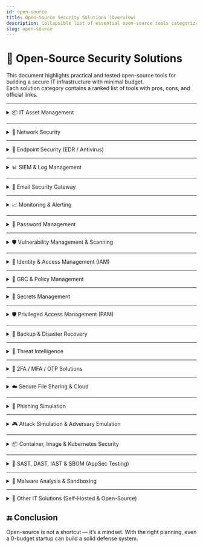 ```yaml
---
id: open-source
title: Open-Source Security Solutions (Overview)
description: Collapsible list of essential open-source tools categorized by solution type.
slug: open-source
---
```



# 🧩 Open-Source Security Solutions

This document highlights practical and tested open-source tools for building a secure IT infrastructure with minimal budget.  
Each solution category contains a ranked list of tools with pros, cons, and official links.


---

<details>
<summary>📦 IT Asset Management</summary>

Tools for tracking hardware, software, licenses, and infrastructure assets.

### 🥇 1. **GLPI**
> A comprehensive IT asset and service management platform.

- ✅ **Pros**:
  - Full ITIL support (Incident, Change, Problem management)
  - Extendable with plugins (LDAP, monitoring, inventory agents)
  - Built-in ticketing and CMDB
- ❌ **Cons**:
  - UI feels dated
  - Initial setup can be complex
- 🔗 [https://glpi-project.org](https://glpi-project.org)

---

### 🥈 2. **Snipe-IT**
> A lightweight, user-friendly inventory management tool.

- ✅ **Pros**:
  - Modern and intuitive interface
  - Tracks assets, licenses, check-ins/checkouts
  - Easy for small IT teams to adopt
- ❌ **Cons**:
  - No built-in CMDB
  - Limited integrations compared to GLPI
- 🔗 [https://snipeitapp.com](https://snipeitapp.com)  
  [GitHub Repo](https://github.com/snipe/snipe-it)

---

### 🥉 3. **NetBox**
> A DCIM tool for managing networks, racks, and IP space.

- ✅ **Pros**:
  - Perfect for data center and network infrastructure mapping
  - Powerful REST API for automation
  - Tracks IPs, VLANs, racks, and cables
- ❌ **Cons**:
  - Not intended for tracking user devices like laptops
  - More DevOps/NOC-oriented than traditional IT
- 🔗 [https://netbox.dev](https://netbox.dev)  
  [GitHub Repo](https://github.com/netbox-community/netbox)

</details>


---


<details>
<summary>📡 Network Security</summary>

Tools to monitor, filter, and protect your network infrastructure.

### 🥇 1. **OPNsense / pfSense**
> Open-source firewall and routing platforms with enterprise-grade features.

- ✅ **Pros**:
  - Full-featured firewall, IDS/IPS (Suricata), VPN, DHCP, DNS
  - Web-based GUI, easy to configure
  - Plugin ecosystem (e.g., ntopng, HAProxy, Sensei)
- ❌ **Cons**:
  - Requires dedicated hardware or VM
  - Can be overkill for very small environments
- 🔗 [https://opnsense.org](https://opnsense.org)  
  [https://www.pfsense.org](https://www.pfsense.org)

---

### 🥈 2. **Suricata**
> Powerful and fast IDS/IPS engine with deep packet inspection.

- ✅ **Pros**:
  - Real-time intrusion detection and prevention
  - Supports signature and anomaly-based detection
  - Works standalone or integrated into other tools (like OPNsense)
- ❌ **Cons**:
  - CLI-driven, requires config tuning
  - Generates a lot of logs; needs log management
- 🔗 [https://suricata.io](https://suricata.io)

---

### 🥉 3. **Zeek (formerly Bro)**
> Advanced network traffic analysis framework.

- ✅ **Pros**:
  - Excellent for protocol-level logging and forensic analysis
  - Strong in academic, research, and SOC environments
  - Highly extensible via scripting
- ❌ **Cons**:
  - Steep learning curve
  - Not a full-fledged firewall or IPS
- 🔗 [https://zeek.org](https://zeek.org)

---

### 🏅 4. **Snort**
> One of the oldest and most popular network IDS/IPS systems.

- ✅ **Pros**:
  - Proven stability and large rule set (from Cisco Talos)
  - Can run in IDS or inline IPS mode
  - Broad community support and integration options
- ❌ **Cons**:
  - Less modern than Suricata in multithreading
  - More effort required for config management
- 🔗 [https://www.snort.org](https://www.snort.org)

</details>


---


<details>
<summary>🔐 Endpoint Security (EDR / Antivirus)</summary>

Tools to monitor, detect, and respond to endpoint threats on Windows and Linux systems.

### 🥇 1. **Wazuh**
> Open-source XDR and SIEM agent for endpoint security and compliance.

- ✅ **Pros**:
  - Real-time log collection and anomaly detection
  - File integrity monitoring (FIM), rootkit detection, and vulnerability detection
  - Works across Windows, Linux, and macOS
- ❌ **Cons**:
  - Complex to deploy as full stack (uses ELK backend)
  - Needs fine-tuning for noise reduction
- 🔗 [https://wazuh.com](https://wazuh.com)

---

### 🥈 2. **OSSEC+**
> Enhanced version of OSSEC with machine learning and threat intelligence, still free.

- ✅ **Pros**:
  - Includes ML engine, PKI encryption, ELK integration
  - Real-time community threat sharing
  - Features: FIM, malware detection, active response, compliance auditing
- ❌ **Cons**:
  - Requires free registration to access OSSEC+ features
  - Slightly less community support than Wazuh
- 🔗 [https://www.atomicorp.com/products/ossec/](https://www.atomicorp.com/products/ossec/)

---

### 🥉 3. **OSSEC**
> Lightweight host-based intrusion detection system (HIDS).

- ✅ **Pros**:
  - File integrity monitoring, log analysis, rootkit detection
  - Works on Linux, Windows, BSD
  - Extremely lightweight and stable
- ❌ **Cons**:
  - No built-in GUI
  - Lacks advanced threat sharing or ML features
- 🔗 [https://www.ossec.net](https://www.ossec.net)

</details>


---


<details>
<summary>📊 SIEM & Log Management</summary>

Solutions for collecting, analyzing, and responding to logs for security and compliance.

### 🥇 1. **ELK Stack (Elasticsearch, Logstash, Kibana)**
> Industry-standard open-source stack for centralized log management and SIEM.

- ✅ **Pros**:
  - Powerful search, filtering, and visualization (Kibana)
  - Flexible ingestion pipeline with Logstash and Beats
  - Widely adopted in security operations centers (SOCs)
- ❌ **Cons**:
  - Resource-intensive (requires 8GB+ RAM for smooth use)
  - Requires tuning and scaling for large log volumes
- 🔗 [https://www.elastic.co/what-is/elk-stack](https://www.elastic.co/what-is/elk-stack)

---

### 🥈 2. **Wazuh**
> An open-source XDR and SIEM platform based on the ELK stack.

- ✅ **Pros**:
  - Centralized log collection, analysis, and alerting
  - Comes with prebuilt dashboards, rules, and threat detection
  - Combines endpoint monitoring with SIEM functionality
- ❌ **Cons**:
  - Requires Elasticsearch backend (resource heavy)
  - Rule tuning and false-positive handling required
- 🔗 [https://wazuh.com](https://wazuh.com)

---

### 🥉 3. **OSSEC+**
> Enhanced version of OSSEC with integrated ELK, machine learning, and threat sharing.

- ✅ **Pros**:
  - Machine learning for anomaly detection
  - Real-time community threat sharing
  - Includes ELK stack, PKI encryption, and FIM
- ❌ **Cons**:
  - Requires free registration for OSSEC+ features
  - Slightly smaller community than Wazuh or ELK
- 🔗 [https://www.atomicorp.com/products/ossec/](https://www.atomicorp.com/products/ossec/)

</details>


---


<details>
<summary>📩 Email Security Gateway</summary>

Solutions to protect inbound/outbound email traffic from spam, phishing, and malware.

### 🥇 1. **Rspamd**
> High-performance spam filtering system that can be used as a mail gateway.

- ✅ **Pros**:
  - Fast and lightweight (C-written, asynchronous)
  - DNSBL, SPF, DKIM, DMARC, fuzzy matching
  - Web UI and Redis support
- ❌ **Cons**:
  - Requires external MTA integration (e.g., Postfix)
  - Advanced config can be complex
- 🔗 [https://rspamd.com](https://rspamd.com)

---

### 🥈 2. **Mailcow**
> Mail server suite with anti-spam/anti-virus, supports Postfix, Dovecot, Rspamd, and ClamAV.

- ✅ **Pros**:
  - All-in-one mail server + security stack
  - Docker-based, easy deployment
  - Web UI, Let's Encrypt, 2FA support
- ❌ **Cons**:
  - More like a full mail server than just a gateway
  - Heavier than standalone tools
- 🔗 [https://mailcow.email](https://mailcow.email)

---

### 🥉 3. **Proxmox Mail Gateway**
> Enterprise-class email security appliance (open-source edition available).

- ✅ **Pros**:
  - Powerful web GUI
  - SpamAssassin + ClamAV integration
  - Rule-based filtering and quarantine
- ❌ **Cons**:
  - Open-source version lacks some commercial features
  - Needs separate SMTP infrastructure
- 🔗 [https://www.proxmox.com/en/proxmox-mail-gateway](https://www.proxmox.com/en/proxmox-mail-gateway)

</details>


---


<details>
<summary>📈 Monitoring & Alerting</summary>

Best open-source tools to monitor infrastructure, analyze system health, and receive real-time alerts.

### 🥇 1. **Zabbix**
> Enterprise-grade full-stack monitoring platform.

- ✅ **Pros**:
  - Monitor servers, network devices, VMs, services
  - Supports SNMP, traps, agent/agentless monitoring
  - Complex alerting logic and escalation rules
- ❌ **Cons**:
  - Initial setup and configuration are complex
  - UI could feel outdated compared to modern tools
- 🔗 [https://www.zabbix.com](https://www.zabbix.com)

---

### 🥈 2. **Prometheus + Grafana**
> Cloud-native metrics-based monitoring with rich dashboards and alerts.

- ✅ **Pros**:
  - Powerful PromQL-based querying
  - Grafana integration for custom dashboards
  - Alertmanager for flexible notifications
- ❌ **Cons**:
  - Focused on time-series metrics only (no logs)
  - Requires understanding of Prometheus architecture
- 🔗 [https://prometheus.io](https://prometheus.io)  
  [https://grafana.com](https://grafana.com)

---

### 🥉 3. **Uptime Kuma**
> Simple self-hosted uptime monitoring tool with alerting.

- ✅ **Pros**:
  - Easy to set up (Docker-based or standalone)
  - Telegram, Slack, Discord, Email, etc. notifications
  - Supports HTTP(s), TCP, DNS, Ping (ICMP)
- ❌ **Cons**:
  - Only checks availability, no system metrics
  - Limited integrations compared to Zabbix/Prometheus
- 🔗 [https://github.com/louislam/uptime-kuma](https://github.com/louislam/uptime-kuma)

</details>


---


<details>
<summary>🔐 Password Management</summary>

Open-source tools to securely store and manage passwords, API keys, and secrets — suitable for self-hosted personal and organizational use.

### 🥇 1. **Vaultwarden** (Bitwarden-compatible)
> Lightweight self-hosted password server compatible with official Bitwarden clients.

- ✅ **Pros**:
  - Supports browser/mobile apps, organizations, vaults
  - Minimal resource usage, Docker deployment
  - 2FA, TOTP, admin panel, user/group support
- ❌ **Cons**:
  - Community-driven fork, no official support
  - Lacks some advanced Bitwarden premium features
- 🔗 [https://github.com/dani-garcia/vaultwarden](https://github.com/dani-garcia/vaultwarden)

---

### 🥈 2. **Passbolt**
> GPG-based team password manager built for collaboration and sharing.

- ✅ **Pros**:
  - Designed for team-based usage
  - Secure GPG encryption
  - Browser extension, user/group roles, audit logs
- ❌ **Cons**:
  - Setup is complex (PHP + GPG + MySQL)
  - Mobile and offline access still limited
- 🔗 [https://www.passbolt.com](https://www.passbolt.com)

---

### 🥉 3. **Psono**
> Enterprise-ready password manager with strong API support and encryption.

- ✅ **Pros**:
  - Multi-user, multi-tenant, encrypted sharing
  - LDAP, REST API, Docker-based deployment
  - Supports file secrets and access control
- ❌ **Cons**:
  - UI is less intuitive than others
  - Enterprise features may require a license
- 🔗 [https://psono.com](https://psono.com)


</details>


---


<details>
<summary>🛡️ Vulnerability Management & Scanning</summary>

Tools that help detect, evaluate, and manage security vulnerabilities across infrastructure, endpoints, and web applications.

---

### 🥇 1. **OpenVAS / Greenbone Community Edition**
> One of the most complete open-source vulnerability scanners maintained by Greenbone.

- ✅ **Pros**:
  - Large vulnerability test feed (100K+ tests)
  - Full infrastructure scanning (servers, routers, network devices)
  - Web-based dashboard (GVM), role-based access
  - Regular updates and scan policy customization
- ❌ **Cons**:
  - Complex installation, especially on non-Debian systems
  - Requires decent hardware resources
  - Web app testing is limited
- 🔗 [https://www.greenbone.net/en/community-edition](https://www.greenbone.net/en/community-edition)

---

### 🥈 2. **Nessus Essentials**
> A popular vulnerability scanner developed by Tenable — free for up to 16 IPs.

- ✅ **Pros**:
  - Intuitive GUI and easy to use
  - Regular plugin feed updates (CVEs, CVSS, risk rating)
  - Multiple scan templates (external, web, compliance, etc.)
  - Ideal for small environments or training labs
- ❌ **Cons**:
  - Not fully open-source (closed-source with free tier)
  - Registration required to use Essentials edition
- 🔗 [https://www.tenable.com/products/nessus/nessus-essentials](https://www.tenable.com/products/nessus/nessus-essentials)

---

### 🥉 3. **Faraday Community Edition**
> A vulnerability management platform that aggregates findings from multiple scanners.

- ✅ **Pros**:
  - Centralizes results from OpenVAS, Nmap, Burp, Nikto, etc.
  - Risk-based dashboards and tagging
  - Great for teams to track findings and assign remediation
- ❌ **Cons**:
  - Community edition lacks reporting and automation
  - Setup is heavier compared to standalone scanners
- 🔗 [https://github.com/infobyte/faraday](https://github.com/infobyte/faraday)

---

### 🌐 4. **OWASP ZAP (Zed Attack Proxy)**
> A full-featured DAST (Dynamic Application Security Testing) tool for web apps.

- ✅ **Pros**:
  - Proxy-based web app scanning
  - Finds common vulns: XSS, SQLi, CSRF, insecure headers
  - Active/passive scan modes, fuzzing, spidering
- ❌ **Cons**:
  - Only useful for web targets (not infra)
  - May require manual configuration for best results
- 🔗 [https://www.zaproxy.org](https://www.zaproxy.org)

---

### ⚡ 5. **Nuclei**
> Lightning-fast web scanning framework using YAML templates.

- ✅ **Pros**:
  - Ideal for bug bounty and automation (CI/CD pipelines)
  - Large library of community templates (CVE, misconfig, takeover, etc.)
  - Easily customizable, scriptable with CLI
- ❌ **Cons**:
  - No GUI
  - Doesn’t scan infrastructure or OS vulnerabilities
- 🔗 [https://github.com/projectdiscovery/nuclei](https://github.com/projectdiscovery/nuclei)

---

### 🧪 6. **Nikto**
> Lightweight web server scanner focused on known issues and misconfigurations.

- ✅ **Pros**:
  - Easy to run on any Linux machine
  - Detects outdated server software, insecure headers, dangerous files
- ❌ **Cons**:
  - Outdated interface, no dashboard
  - Higher false-positive rate than modern tools
- 🔗 [https://github.com/sullo/nikto](https://github.com/sullo/nikto)

---

### 🧠 7. **OWASP Amass**
> Asset discovery and external attack surface mapping tool.

- ✅ **Pros**:
  - Performs subdomain enumeration, DNS bruteforce, passive recon
  - Supports graph export and external integrations
- ❌ **Cons**:
  - Doesn’t scan for vulnerabilities itself — just discovers assets
  - CLI-only
- 🔗 [https://owasp.org/www-project-amass](https://owasp.org/www-project-amass)

</details>


---


<details>
<summary>🔐 Identity & Access Management (IAM)</summary>

Open-source identity providers and access management tools used for authentication, SSO, and secure identity workflows.

### 🥇 1. **Keycloak**
> Enterprise-grade IAM platform by Red Hat.

- ✅ **Pros**:
  - Full support for SSO, OAuth2, OpenID Connect, LDAP, SCIM, MFA
  - RBAC, client app management, identity brokering
  - Admin UI and CLI tools
- ❌ **Cons**:
  - Heavy (Java-based), complex setup
  - May be overkill for small-scale use
- 🔗 [https://www.keycloak.org](https://www.keycloak.org)

---

### 🥈 2. **Authentik**
> Lightweight, modern IAM platform written in Python.

- ✅ **Pros**:
  - OAuth2, SAML, LDAP, SCIM, WebAuthn
  - Clean admin UI, Docker-based easy setup
  - Great for self-hosted environments and teams
- ❌ **Cons**:
  - Smaller ecosystem compared to Keycloak
  - Less fine-grained control in advanced use cases
- 🔗 [https://goauthentik.io](https://goauthentik.io)

---

### 🥉 3. **Ory Stack** (Kratos, Hydra, Keto)
> API-first modular IAM framework.

- ✅ **Pros**:
  - Split architecture: Identity (Kratos), OAuth2 (Hydra), RBAC (Keto)
  - Scalable, ideal for microservices & headless setups
  - Written in Go with modern REST APIs
- ❌ **Cons**:
  - Steeper learning curve
  - No built-in UI (headless only)
- 🔗 [https://www.ory.sh](https://www.ory.sh)

</details>


---


<details>
<summary>🧭 GRC & Policy Management</summary>

Open-source tools that help organizations manage governance, risk assessments, compliance requirements, and security policies.

### 🥇 1. **CISO Assistant (Community Edition)**
> Comprehensive GRC platform supporting over 80 frameworks.

- ✅ **Pros**:
  - Covers Risk, AppSec, Compliance/Audit Management, and Privacy.
  - Supports frameworks like NIST CSF, ISO 27001, SOC2, CIS, PCI DSS, GDPR, HIPAA, and more.
  - Features include auto-mapping, multilingual support, and a modern UI.
  - Built with Django and SvelteKit; offers Docker deployment.
- ❌ **Cons**:
  - Some advanced features are part of the commercial editions.
  - May have a steeper learning curve for beginners.
- 🔗 [https://github.com/intuitem/ciso-assistant-community](https://github.com/intuitem/ciso-assistant-community)

---

### 🥈 2. **Eramba (Community Edition)**
> Enterprise-grade GRC platform with a free community version.

- ✅ **Pros**:
  - Risk assessment, policy review, compliance mapping.
  - Audit workflows, awareness programs.
  - Custom controls and reporting.
- ❌ **Cons**:
  - Community edition lacks some automation features.
  - UI is a bit dated.
- 🔗 [https://www.eramba.org](https://www.eramba.org)

---

### 🥉 3. **OpenGRC / OpenControl**
> Lightweight framework to document controls and compliance.

- ✅ **Pros**:
  - Markdown/YAML-based documentation for security controls.
  - Integrates well with version control (Git).
  - Used in modern DevSecOps workflows.
- ❌ **Cons**:
  - Not a full dashboard/platform.
  - No UI – mainly for engineers and compliance teams.
- 🔗 [https://open-control.org](https://open-control.org)

---

### 🏅 4. **Gapps**
> Security compliance platform focusing on tracking progress against various frameworks.

- ✅ **Pros**:
  - Supports frameworks like SOC2, NIST CSF, ISO27001, HIPAA, and more.
  - Features include control tracking, policy management, and vendor questionnaires.
  - Docker-based deployment with a user-friendly interface.
- ❌ **Cons**:
  - Currently in Alpha mode; not recommended for production use.
  - Limited community support compared to other tools.
- 🔗 [https://github.com/bmarsh9/gapps](https://github.com/bmarsh9/gapps)

</details>


---


<details>
<summary>🔐 Secrets Management</summary>

Tools that help securely store, manage, and access secrets like passwords, API keys, and certificates in infrastructure, DevOps, and production environments.


### 🥇 1. **HashiCorp Vault**
> Industry-standard tool for storing and accessing secrets with fine-grained access control.

- ✅ **Pros**:
  - Dynamic secrets, leases, revocation
  - Identity-based access, audit logs
  - Supports K/V, AWS, databases, SSH secrets
  - CLI, API, and UI available
- ❌ **Cons**:
  - Complex initial setup
  - Requires good infrastructure planning
- 🔗 [https://www.vaultproject.io](https://www.vaultproject.io)

---

### 🥈 2. **Infisical**
> Open-source secrets management platform with a modern UI and developer-friendly features.

- ✅ **Pros**:
  - Secrets versioning, rotation, and point-in-time recovery
  - Integrations with GitHub, Vercel, AWS, Terraform, Ansible
  - Kubernetes operator and CLI support
  - Internal PKI and SSH certificate management
  - Self-hostable with MIT license
- ❌ **Cons**:
  - Some enterprise features require a paid license
- 🔗 [https://infisical.com](https://infisical.com)

---

### 🥉 3. **CyberArk Conjur (Open Source)**
> Enterprise-grade secrets manager focused on DevOps and containerized environments.

- ✅ **Pros**:
  - Fine-grained RBAC and policy control
  - Strong Kubernetes & CI/CD integration
  - REST APIs and secure auditing
- ❌ **Cons**:
  - Documentation can be overwhelming
  - Active community, but less than Vault
- 🔗 [https://www.conjur.org](https://www.conjur.org)


</details>


---


<details>
<summary>🛡️ Privileged Access Management (PAM)</summary>

Privileged Access Management (PAM) tools are designed to control, monitor, and audit the access of users with elevated (admin/root) privileges. These tools help reduce attack surface, enforce access control, and meet compliance requirements.

---

### 🥇 1. **Teleport**
> Modern, open-source Zero Trust PAM for SSH, Kubernetes, RDP, and databases.

- ✅ **Pros**:
  - Role-based access (RBAC), session recording, audit logs
  - Supports certificate-based short-lived access tokens
  - Works with Kubernetes, DBs, apps, SSH/RDP
  - SSO integration (OIDC, SAML, GitHub, Okta, etc.)
- ❌ **Cons**:
  - Some enterprise features are paid
  - Requires infrastructure planning
- 🔗 [https://goteleport.com](https://goteleport.com)

---

### 🥈 2. **JumpServer**
> Fully open-source PAM platform built for enterprise environments.

- ✅ **Pros**:
  - Supports SSH, RDP, K8s, DB, WebApps
  - Web UI for access requests, session recording, and auditing
  - LDAP/AD integration, RBAC, MFA, and asset management
- ❌ **Cons**:
  - UI is mostly in Chinese by default (can be translated)
  - Heavier setup compared to lightweight solutions
- 🔗 [https://www.jumpserver.org](https://www.jumpserver.org)

---

### 🥉 3. **Pritunl Zero**
> Zero Trust Access Gateway with focus on SSH and web apps.

- ✅ **Pros**:
  - Simple reverse proxy model with strong authentication
  - Certificate-based SSH access with web login approval
  - LDAP and SSO integration support
- ❌ **Cons**:
  - Less feature-rich compared to full PAM platforms
  - Mainly focused on HTTP and SSH, lacks full vault or session granularity
- 🔗 [https://pritunl.com/zero](https://pritunl.com/zero)

</details>


---


<details>
<summary>💾 Backup & Disaster Recovery</summary>

Open-source tools to back up data, systems, and virtual environments securely with options for incremental backups, deduplication, and remote/offsite recovery.

---

### 🥇 1. **UrBackup**
> Client/Server-based easy-to-use backup system for images and files.

- ✅ **Pros**:
  - Supports both **image-level** and **file-level** backups
  - Web interface for managing clients and scheduling
  - Works on Windows, Linux, macOS
  - Incremental backups, deduplication, compression
- ❌ **Cons**:
  - Not designed for enterprise multi-tenant environments
- 🔗 [https://www.urbackup.org](https://www.urbackup.org)

---

### 🥈 2. **BorgBackup (Borg)**
> Deduplicating, encrypted backup program for Linux/Unix systems.

- ✅ **Pros**:
  - Secure backups with built-in encryption
  - Excellent deduplication and compression
  - CLI-driven, great for scripting and automation
- ❌ **Cons**:
  - No native web UI (community-built frontends available)
  - Focused mainly on advanced users (DevOps, sysadmins)
- 🔗 [https://www.borgbackup.org](https://www.borgbackup.org)

---

### 🥉 3. **Restic**
> Fast, secure, and efficient backup tool written in Go.

- ✅ **Pros**:
  - Cross-platform support (Linux, macOS, Windows)
  - Snapshot-based, versioned backups
  - Encrypted, deduplicated, simple CLI
- ❌ **Cons**:
  - Does not support image/system-level backups (file-level only)
- 🔗 [https://restic.net](https://restic.net)

</details>


---


<details>
<summary>🧠 Threat Intelligence</summary>

Open-source threat intelligence platforms help collect, analyze, and share indicators of compromise (IOCs), threat actor data, and TTPs (Tactics, Techniques, and Procedures). These tools improve situational awareness and enable proactive defense.

---

### 🥇 1. **OpenCTI**
> Cyber threat intelligence platform with structured data, ATT&CK support, and API-driven automation.

- ✅ **Pros**:
  - Full support for **MITRE ATT&CK** framework
  - Advanced data modeling and relationship mapping
  - REST API and connector-based architecture for automation
  - Supports STIX 2.1 and TAXII protocols
- ❌ **Cons**:
  - Complex deployment (requires Elasticsearch, Redis, RabbitMQ)
  - Can be resource-intensive
- 🔗 [https://www.opencti.io](https://www.opencti.io)

---

### 🥈 2. **MISP (Malware Information Sharing Platform)**
> Open-source platform to share, store, and correlate IOCs and threat information.

- ✅ **Pros**:
  - Built-in support for **IOC correlation and enrichment**
  - Extensive sharing capabilities (MISP-to-MISP sync)
  - Community-driven with many integrations (OSINT feeds, etc.)
- ❌ **Cons**:
  - UI is less modern compared to newer platforms
  - Configuration may be time-consuming for advanced use cases
- 🔗 [https://www.misp-project.org](https://www.misp-project.org)

---

### 🥉 3. **YETI (Your Everyday Threat Intelligence)**
> Lightweight threat intelligence platform to track indicators, actors, and malware.

- ✅ **Pros**:
  - Easy to deploy and manage
  - Includes integrations for enrichment (e.g., VirusTotal, MISP)
  - Visualizes relationships between observables and threats
- ❌ **Cons**:
  - Smaller community and slower development
  - Fewer enterprise features compared to OpenCTI or MISP
- 🔗 [https://github.com/yeti-platform/yeti](https://github.com/yeti-platform/yeti)

</details>


---


<details>
<summary>🔐 2FA / MFA / OTP Solutions</summary>

Multi-Factor Authentication (MFA) tools enhance login security by requiring additional verification steps (such as time-based OTPs, push notifications, or biometric checks). These open-source solutions provide secure 2FA/MFA capabilities for your applications and infrastructure.

---

### 🥇 1. **Authelia**
> An open-source authentication and authorization server providing 2FA, SSO, and secure access control.

- ✅ **Pros**:
  - Full-featured MFA support (TOTP, Duo, WebAuthn)
  - Reverse-proxy compatible (NGINX, Traefik)
  - LDAP, SAML, and OpenID Connect (OIDC) integrations
  - User portal with 2FA enrollment and recovery options
- ❌ **Cons**:
  - Requires reverse proxy setup and initial YAML configuration
  - Better suited for DevOps/admin users
- 🔗 [https://www.authelia.com](https://www.authelia.com)

---

### 🥈 2. **PrivacyIDEA**
> A flexible authentication system supporting OTP tokens, push-based MFA, and various integrations.

- ✅ **Pros**:
  - Supports wide range of token types (TOTP, HOTP, U2F, Push)
  - Integrates with FreeRADIUS, SAML, LDAP, and more
  - Web-based admin and user interfaces
  - Suitable for enterprise environments
- ❌ **Cons**:
  - Requires Python environment and separate components (e.g., RADIUS server) for full setup
- 🔗 [https://www.privacyidea.org](https://www.privacyidea.org)

---

### 🥉 3. **Keycloak**
> Identity and access management solution with built-in MFA support.

- ✅ **Pros**:
  - Native support for TOTP-based 2FA
  - SSO, Identity Brokering, and Role-Based Access Control
  - Extensible with custom authentication flows
- ❌ **Cons**:
  - Heavyweight: requires Java environment and more resources
  - Complex UI and initial learning curve
- 🔗 [https://www.keycloak.org](https://www.keycloak.org)

</details>


---


<details>
<summary>☁️ Secure File Sharing & Cloud</summary>

Open-source file sharing and self-hosted cloud storage tools that prioritize privacy, encryption, and secure collaboration. Ideal for teams, enterprises, or individuals looking to retain full control over their data.

---

### 🥇 1. **Nextcloud**
> A self-hosted collaboration and file sharing platform with end-to-end encryption.

- ✅ **Pros**:
  - Secure file sync and share with **E2EE** (End-to-End Encryption)
  - Built-in apps for calendar, contacts, chat, video calls, and document editing
  - LDAP/SSO integration, MFA support
  - Strong community and plugin ecosystem
- ❌ **Cons**:
  - Requires careful tuning for performance at scale
  - Can be resource-intensive on large deployments
- 🔗 [https://nextcloud.com](https://nextcloud.com)

---

### 🥈 2. **Seafile**
> High-performance file hosting platform focused on reliability and speed.

- ✅ **Pros**:
  - Fast syncing even for large files and repos
  - Optional end-to-end encryption per library
  - Desktop, mobile, and web clients available
- ❌ **Cons**:
  - Fewer built-in collaboration tools compared to Nextcloud
  - Some advanced features require the Pro edition
- 🔗 [https://www.seafile.com](https://www.seafile.com)

---

### 🥉 3. **OnionShare**
> Anonymous and secure file sharing over the Tor network.

- ✅ **Pros**:
  - Peer-to-peer file sharing without any server
  - Uses Tor hidden services for anonymity
  - Simple GUI and CLI tools available
- ❌ **Cons**:
  - Depends on both sender and receiver running OnionShare or accessing via Tor Browser
  - Not designed for large-scale or long-term storage
- 🔗 [https://onionshare.org](https://onionshare.org)

</details>


---


<details>
<summary>🎯 Phishing Simulation</summary>

Security awareness and phishing simulation tools help educate users and test their response to real-world phishing attacks. These open-source platforms are ideal for building a security culture through training, simulated phishing emails, and reporting.

---

### 🥇 1. **GoPhish**
> Powerful open-source phishing simulation framework with tracking and reporting.

- ✅ **Pros**:
  - Create and send realistic phishing campaigns
  - Tracks email opens, clicks, and credentials entered
  - Web UI for campaign management
  - REST API for automation
- ❌ **Cons**:
  - No built-in awareness training modules
  - Requires email server setup and domain configuration
- 🔗 [https://getgophish.com](https://getgophish.com)

---

### 🥈 2. **King Phisher**
> Phishing campaign toolkit with support for social engineering testing and metrics collection.

- ✅ **Pros**:
  - Supports templated email and web landing pages
  - Tracks credentials, location, browser info
  - Integrates with SPF/DKIM/DMARC configs
- ❌ **Cons**:
  - Requires client + server setup (Python-based)
  - Setup slightly more complex than GoPhish
- 🔗 [https://github.com/securestate/king-phisher](https://github.com/securestate/king-phisher)

---

### 🥉 3. **Lucy Community Edition**
> Awareness training and phishing simulation suite with LMS-like features (limited in free version).

- ✅ **Pros**:
  - Combines phishing tests with user training modules
  - Templates, videos, quizzes, and reports
  - Includes learning management system (LMS)
- ❌ **Cons**:
  - Free version has limited features (no full automation)
  - UI is a bit outdated
- 🔗 [https://lucysecurity.com](https://lucysecurity.com)

</details>


---


<details>
<summary>🎮 Attack Simulation & Adversary Emulation</summary>

These platforms simulate real-world attack behaviors to test detection, response, and resilience. They are ideal for adversary emulation, purple teaming, and validating defensive controls such as EDRs and SIEMs.

---

### 🥇 1. **Atomic Red Team**
> A collection of simple, open-source tests mapped to MITRE ATT&CK techniques.

- ✅ **Pros**:
  - Based on MITRE ATT&CK techniques
  - No agent required – runs via PowerShell, Bash, etc.
  - YAML-based for easy customization and automation
- ❌ **Cons**:
  - No built-in visual interface (CLI or third-party integration needed)
  - Requires external logging/SIEM to correlate test results
- 🔗 [https://github.com/redcanaryco/atomic-red-team](https://github.com/redcanaryco/atomic-red-team)

---

### 🥈 2. **Caldera (by MITRE)**
> Automated adversary emulation system supporting custom plugins and operations.

- ✅ **Pros**:
  - Agent-based simulation for Windows, Linux, and macOS
  - Built-in adversary profiles for realistic attack chains
  - Intuitive web UI and REST API
- ❌ **Cons**:
  - Requires operational setup and basic red team knowledge
  - Agents may be flagged by AV/EDR solutions
- 🔗 [https://github.com/mitre/caldera](https://github.com/mitre/caldera)

---

### 🥉 3. **Sliver (C2 Framework)**
> Cross-platform, modern Command & Control framework built for adversary simulation.

- ✅ **Pros**:
  - Supports HTTP/S, DNS, and mTLS communication
  - Includes operator-friendly shell, staging, and payload customization
  - Collaboration-ready for red team operations
- ❌ **Cons**:
  - Needs advanced OpSec practices for safe testing
  - Detection by modern EDRs is common without proper evasion
- 🔗 [https://github.com/BishopFox/sliver](https://github.com/BishopFox/sliver)

---

### 🔢 4. **APTSimulator**
> Windows batch script to simulate APT-style attack behaviors for detection testing.

- ✅ **Pros**:
  - Easy to execute, lightweight, and no compilation required
  - Simulates known APT actions and artifacts (e.g., registry, services)
  - Good for AV/EDR and correlation rule validation
- ❌ **Cons**:
  - Windows-only
  - Does not execute real exploits — mainly artifact simulation
- 🔗 [https://github.com/NextronSystems/APTSimulator](https://github.com/NextronSystems/APTSimulator)

---

### 🔢 5. **Red Team Automation (RTA)**
> A framework for testing security analytics and detection content using Windows attack emulation.

- ✅ **Pros**:
  - Simulates real-world attack techniques via prebuilt scripts
  - Includes scenarios for process injection, LOLBins, persistence, etc.
  - Very useful for testing SIEM rules (Elastic, Splunk, etc.)
- ❌ **Cons**:
  - Not a full-fledged C2 — purely simulation-focused
  - Limited in scope to detection use-cases
- 🔗 [https://github.com/endgameinc/RTA](https://github.com/endgameinc/RTA)

---

### ⚔️ Bonus: **Other Notables**
- 🐒 **Infection Monkey** — Internal lateral movement and network resilience testing  
  🔗 [https://github.com/guardicore/monkey](https://github.com/guardicore/monkey)

- 🧪 **Prelude Operator** — Lightweight adversary emulation with custom chains  
  🔗 [https://www.prelude.org](https://www.prelude.org)

</details>


---


<details>
<summary>📦 Container, Image & Kubernetes Security</summary>

Secure containerized workloads through every phase: from image build to runtime protection and compliance auditing.

---

#### 🔧 Pre-Deployment
> Scan and harden container images **before deployment**.

- **🔍 Trivy** — Scan container images, OS packages, IaC, and source code for vulnerabilities.  
- **🛡️ Kyverno** — Enforce policies for container security (e.g., block privileged containers, require labels, etc.).

---

#### 🧠 Runtime Protection
> Detect and respond to threats **while containers are running**.

- **📉 Falco** — Monitor Kubernetes and container behavior in real-time, generate alerts based on suspicious syscalls and activity.  
- **🛑 KubeArmor** — Apply runtime security policies to **block unauthorized behavior** (e.g., file access, network connections).

---

#### 📋 Compliance & Posture
> Audit Kubernetes environments for security **best practices and benchmarks**.

- **✅ kube-bench** — Check compliance with the CIS Kubernetes benchmark.  
- **🚀 Starboard** — Integrates scanners like Trivy and kube-bench into Kubernetes CRDs for continuous posture visibility.

</details>


---


<details>
<summary>🧪 SAST, DAST, IAST & SBOM (AppSec Testing)</summary>

Open-source tools for testing application security throughout the development lifecycle — from static code analysis to dynamic scanning and software composition visibility.

---

### 🔐 Static Application Security Testing (SAST)

#### 🥇 1. **Semgrep**
> Lightweight, fast, and developer-friendly static code analyzer.

- ✅ **Pros**:
  - Language-aware rules written in YAML
  - Fast scans and easy CI/CD integration
  - Extensive community ruleset and custom rule support
- ❌ **Cons**:
  - Requires custom rules for deep, app-specific logic
  - Lacks deep taint analysis like commercial tools
- 🔗 [https://semgrep.dev](https://semgrep.dev)

#### 🥈 2. **SonarQube Community Edition**
> Code quality and vulnerability detection across multiple languages.

- ✅ **Pros**:
  - Supports Java, Python, JavaScript, C#, and more
  - Detects code smells, bugs, and basic security issues
  - Has a rich web-based dashboard for browsing findings
- ❌ **Cons**:
  - Advanced security rules require commercial edition
  - Setup can be resource-intensive for large projects
- 🔗 [https://www.sonarqube.org](https://www.sonarqube.org)

#### 🥉 3. **CodeQL**
> Query-based semantic code analysis by GitHub Security Lab.

- ✅ **Pros**:
  - Enables writing custom queries in QL language
  - Integrates with GitHub Actions for automation
  - Powerful for finding complex logic vulnerabilities
- ❌ **Cons**:
  - Learning curve for QL language and query writing
  - Resource-intensive analysis for large codebases
- 🔗 [https://codeql.github.com](https://codeql.github.com)

---

### 🌐 Dynamic Application Security Testing (DAST)

#### 🥇 1. **OWASP ZAP (Zed Attack Proxy)**
> Full-featured web application scanner with active and passive modes.

- ✅ **Pros**:
  - Spidering, fuzzing, authentication, and session support
  - CLI and GUI modes suitable for automation or manual testing
  - Large plugin ecosystem and active community
- ❌ **Cons**:
  - Can produce false positives if misconfigured
  - Requires manual tuning for complex apps
- 🔗 [https://www.zaproxy.org](https://www.zaproxy.org)

#### 🥈 2. **Nikto**
> Lightweight command-line web server scanner.

- ✅ **Pros**:
  - Scans for outdated server software and misconfigs
  - Simple CLI usage and fast execution
- ❌ **Cons**:
  - Not comprehensive for app-layer vulnerabilities
  - Output may require manual parsing
- 🔗 [https://github.com/sullo/nikto](https://github.com/sullo/nikto)

#### 🥉 3. **Arachni** (archived)
> Modular and high-performance web app scanner.

- ✅ **Pros**:
  - Includes browser simulation, session handling, and plugin architecture
  - Supports JavaScript-heavy web apps
- ❌ **Cons**:
  - No longer actively maintained
  - May have compatibility issues with newer systems
- 🔗 [https://github.com/Arachni/arachni](https://github.com/Arachni/arachni)

---

### ⚙️ Interactive Application Security Testing (IAST)

#### 🥇 1. **AppSensor (OWASP)**
> In-app attack detection and real-time response system.

- ✅ **Pros**:
  - Detects attacks such as XSS, SQLi, brute-force from inside the app
  - Language-agnostic via API integration
  - Real-time rule engine and configurable detection points
- ❌ **Cons**:
  - Requires code-level instrumentation
  - Integration effort depends on app complexity
- 🔗 [https://owasp.org/www-project-appsensor](https://owasp.org/www-project-appsensor)

---

### 🧾 Software Bill of Materials (SBOM)

#### 🥇 1. **Syft (by Anchore)**
> Generates detailed SBOMs from containers and filesystems.

- ✅ **Pros**:
  - Supports SPDX, CycloneDX, JSON formats
  - Works with OCI images, Dockerfiles, directories
  - Easily pairs with Grype for vulnerability scanning
- ❌ **Cons**:
  - Purely metadata-focused, no scanning on its own
- 🔗 [https://github.com/anchore/syft](https://github.com/anchore/syft)

#### 🥈 2. **CycloneDX CLI**
> CLI tool to create and validate CycloneDX SBOMs.

- ✅ **Pros**:
  - Standards-compliant SBOM generation and merging
  - Validates integrity of SBOM files
- ❌ **Cons**:
  - Needs to be combined with scanners for full coverage
- 🔗 [https://github.com/CycloneDX/cyclonedx-cli](https://github.com/CycloneDX/cyclonedx-cli)

#### 🥉 3. **Tern**
> Inspects container images to produce SBOMs.

- ✅ **Pros**:
  - Tailored for Docker and OCI image layers
  - Outputs SPDX and JSON formats
- ❌ **Cons**:
  - Primarily focused on package metadata extraction
- 🔗 [https://github.com/tern-tools/tern](https://github.com/tern-tools/tern)

</details>


---


<details>
<summary>🧪 Malware Analysis & Sandboxing</summary>

Open-source malware analysis and sandboxing solutions allow you to safely execute, monitor, and analyze suspicious files or binaries in isolated environments. These tools are essential for reverse engineering, threat research, and detecting evasive malware behaviors.

---

### 🥇 1. **Cuckoo Sandbox**
> One of the most popular open-source automated malware analysis systems.

- ✅ **Pros**:
  - Analyzes PE files, Office docs, PDFs, emails, and URLs
  - Produces detailed reports (API calls, dropped files, network activity)
  - Supports Windows, Linux, Android VM guests
  - Extensible via plugins (e.g., YARA, Suricata)
- ❌ **Cons**:
  - Setup is complex (especially with networking and virtualization)
  - Project is no longer actively maintained (but widely used)
- 🔗 [https://github.com/cuckoosandbox/cuckoo](https://github.com/cuckoosandbox/cuckoo)

---

### 🥈 2. **CAPEv2 (Cuckoo fork)**
> A modern fork of Cuckoo with active development and advanced capabilities.

- ✅ **Pros**:
  - Supports shellcode, scripts, and process injection analysis
  - Improved behavioral analysis, YARA rule scanning
  - Community-driven and maintained
- ❌ **Cons**:
  - Same setup complexity as Cuckoo (network, VMs, agents)
  - Requires hardware or nested virtualization
- 🔗 [https://github.com/kevoreilly/CAPEv2](https://github.com/kevoreilly/CAPEv2)

---

### 🥉 3. **IntelOwl**
> A modular threat intelligence and malware analysis orchestrator.

- ✅ **Pros**:
  - Aggregates results from many tools (YARA, strings, VT, whois, etc.)
  - Ideal for enrichment and IOC triage
  - REST API for integration with SIEM/SOAR
- ❌ **Cons**:
  - Not a sandbox — more for passive and static analysis
  - Setup requires multiple containers and APIs
- 🔗 [https://github.com/intelowlproject/IntelOwl](https://github.com/intelowlproject/IntelOwl)

---

### 🔢 4. **Maltrail**
> Network-based detection system for malicious traffic and suspicious domain usage.

- ✅ **Pros**:
  - Detects botnets, C2 traffic, DNS anomalies
  - Lightweight and runs passively on mirrored interfaces
- ❌ **Cons**:
  - Not a full sandbox — focuses on network-level behavior
- 🔗 [https://github.com/stamparm/maltrail](https://github.com/stamparm/maltrail)

---

### 🔢 5. **ThreatPinch Lookup (Browser Extension)**
> Lightweight threat intel lookup tool for analysts.

- ✅ **Pros**:
  - Allows analysts to right-click on hashes, domains, IPs in browser and auto-search
  - Integrates with VirusTotal, AbuseIPDB, etc.
- ❌ **Cons**:
  - Not a sandbox or analysis engine — just enrichment aid
- 🔗 [https://github.com/cloudtracer/ThreatPinchLookup](https://github.com/cloudtracer/ThreatPinchLookup)

</details>


---


<details>
<summary>📂 Other IT Solutions (Self-Hosted & Open-Source)</summary>

A curated list of open-source, self-hosted IT solutions for general-purpose use across organizations. These tools cover secure internal communication, document handling, CRM, note-taking, remote control, and low-code data systems.

---

### 📢 Self-Hosted Communication Platforms

#### 🥇 1. **Mattermost**
> Open-source Slack alternative for team messaging and collaboration.

- ✅ **Pros**:
  - Channels, threads, integrations, mobile apps
  - Secure and enterprise-friendly
  - Can be deployed on-prem or in private cloud
- 🔗 [https://mattermost.com](https://mattermost.com)

#### 🥈 2. **Rocket.Chat**
> Customizable team chat platform with federation support.

- ✅ **Pros**:
  - Voice/video calls, guest access, bots
  - Federation and bridging (Matrix, Slack, etc.)
  - Advanced role and permission management
- 🔗 [https://rocket.chat](https://rocket.chat)

---

### 📄 Self-Hosted Document/PDF Management

#### 🥇 3. **Stirling PDF**
> Powerful web-based PDF toolkit with modern UI.

- ✅ **Pros**:
  - Merge, split, compress, rotate, convert PDFs
  - All operations run locally for privacy
- 🔗 [https://github.com/Stirling-Tools/Stirling-PDF](https://github.com/Stirling-Tools/Stirling-PDF)

---

### 📆 Self-Hosted CRM & Business Tools

#### 🥇 4. **TwentyCRM (by TwentyHQ)**
> Modern, open-source CRM system.

- ✅ **Pros**:
  - Deal tracking, contacts, workflows, email integration
  - Sleek React frontend + Elixir backend
- 🔗 [https://github.com/twentyhq/twenty](https://github.com/twentyhq/twenty)

---

### 📋 Knowledge & Collaboration Platforms

#### 🥇 5. **AFFiNE**
> Open-source Notion/Obsidian alternative for docs, tasks, and whiteboarding.

- ✅ **Pros**:
  - Markdown editor, kanban boards, whiteboard canvas
  - Local-first, collaborative, offline support
- 🔗 [https://github.com/toeverything/AFFiNE](https://github.com/toeverything/AFFiNE)

---

### 🚀 Remote Access & Screen Control

#### 🥇 6. **RustDesk**
> Self-hosted TeamViewer/AnyDesk alternative for remote desktop control.

- ✅ **Pros**:
  - End-to-end encryption
  - Supports NAT traversal and relay server setup
  - Cross-platform desktop and mobile support
- 🔗 [https://rustdesk.com](https://rustdesk.com)

---

### 📊 Internal App Building & Data Platforms

#### 🥇 7. **NocoBase**
> Open-source low-code platform to build internal tools and workflows.

- ✅ **Pros**:
  - Visual database designer, access control, API builder
  - Suitable for CRM, CMS, and dashboards
  - Plugin-based and extensible
- 🔗 [https://github.com/nocobase/nocobase](https://github.com/nocobase/nocobase)

</details>




## 🔚 Conclusion
Open-source is not a shortcut — it’s a mindset. With the right planning, even a 0-budget startup can build a solid defense system.

